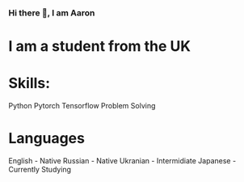 ### Hi there 👋, I am Aaron
# I am a student from the UK

# Skills:
Python
Pytorch
Tensorflow
Problem Solving

# Languages
English - Native
Russian - Native
Ukranian - Intermidiate
Japanese - Currently Studying
